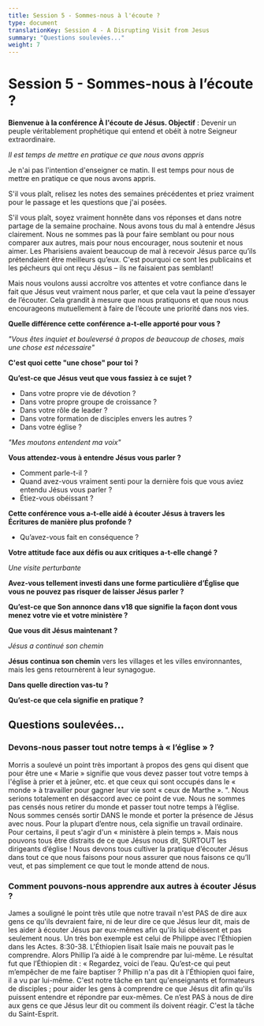 ```yaml
---
title: Session 5 - Sommes-nous à l'écoute ?
type: document
translationKey: Session 4 - A Disrupting Visit from Jesus
summary: "Questions soulevées..."
weight: 7
---
```

# Session 5 - Sommes-nous à l’écoute ?

**Bienvenue à la conférence À l'écoute de Jésus. Objectif** : Devenir un peuple véritablement prophétique qui entend et obéit à notre Seigneur extraordinaire.

*Il est temps de mettre en pratique ce que nous avons appris*

Je n'ai pas l'intention d'enseigner ce matin. Il est temps pour nous de mettre en pratique ce que nous avons appris.

S'il vous plaît, relisez les notes des semaines précédentes et priez vraiment pour le passage et les questions que j'ai posées.

S'il vous plaît, soyez vraiment honnête dans vos réponses et dans notre partage de la semaine prochaine. Nous avons tous du mal à entendre Jésus clairement. Nous ne sommes pas là pour faire semblant ou pour nous comparer aux autres, mais pour nous encourager, nous soutenir et nous aimer. Les Pharisiens avaient beaucoup de mal à recevoir Jésus parce qu’ils prétendaient être meilleurs qu’eux. C'est pourquoi ce sont les publicains et les pécheurs qui ont reçu Jésus – ils ne faisaient pas semblant!

Mais nous voulons aussi accroître vos attentes et votre confiance dans le fait que Jésus veut vraiment nous parler, et que cela vaut la peine d’essayer de l’écouter. Cela grandit à mesure que nous pratiquons et que nous nous encourageons mutuellement à faire de l’écoute une priorité dans nos vies.

**Quelle différence cette conférence a-t-elle apporté pour vous ?**

*"Vous êtes inquiet et bouleversé à propos de beaucoup de choses, mais une chose est nécessaire"*

**C'est quoi cette "une chose" pour toi ?**

**Qu’est-ce que Jésus veut que vous fassiez à ce sujet ?**

-   Dans votre propre vie de dévotion ?
-   Dans votre propre groupe de croissance ?
-   Dans votre rôle de leader ?
-   Dans votre formation de disciples envers les autres ?
-   Dans votre église ?

*"Mes moutons entendent ma voix"*

**Vous attendez-vous à entendre Jésus vous parler ?**

-   Comment parle-t-il ?
-   Quand avez-vous vraiment senti pour la dernière fois que vous aviez entendu Jésus vous parler ?
-   Étiez-vous obéissant ?

**Cette conférence vous a-t-elle aidé à écouter Jésus à travers les Écritures de manière plus profonde ?**

-   Qu’avez-vous fait en conséquence ?

**Votre attitude face aux défis ou aux critiques a-t-elle changé ?**

*Une visite perturbante*

**Avez-vous tellement investi dans une forme particulière d’Église que vous ne pouvez pas risquer de laisser Jésus parler ?**

**Qu’est-ce que Son annonce dans v18 que signifie la façon dont vous menez votre vie et votre ministère ?**

**Que vous dit Jésus maintenant ?**

*Jésus a continué son chemin*

**Jésus continua son chemin** vers les villages et les villes environnantes, mais les gens retournèrent à leur synagogue.

**Dans quelle direction vas-tu ?**

**Qu’est-ce que cela signifie en pratique ?**

## Questions soulevées...

### Devons-nous passer tout notre temps à « l’église » ?

Morris a soulevé un point très important à propos des gens qui disent que pour être une « Marie » signifie que vous devez passer tout votre temps à l'église à prier et à jeûner, etc. et que ceux qui sont occupés dans le « monde » à travailler pour gagner leur vie sont « ceux de Marthe ». ". Nous serions totalement en désaccord avec ce point de vue. Nous ne sommes pas censés nous retirer du monde et passer tout notre temps à l’église. Nous sommes censés sortir DANS le monde et porter la présence de Jésus avec nous. Pour la plupart d’entre nous, cela signifie un travail ordinaire. Pour certains, il peut s'agir d'un « ministère à plein temps ». Mais nous pouvons tous être distraits de ce que Jésus nous dit, SURTOUT les dirigeants d’église ! Nous devons tous cultiver la pratique d’écouter Jésus dans tout ce que nous faisons pour nous assurer que nous faisons ce qu’Il ​​veut, et pas simplement ce que tout le monde attend de nous.

### Comment pouvons-nous apprendre aux autres à écouter Jésus ?

James a souligné le point très utile que notre travail n'est PAS de dire aux gens ce qu'ils devraient faire, ni de leur dire ce que Jésus leur dit, mais de les aider à écouter Jésus par eux-mêmes afin qu'ils lui obéissent et pas seulement nous. Un très bon exemple est celui de Philippe avec l’Éthiopien dans les Actes. 8:30-38. L'Éthiopien lisait Isaïe mais ne pouvait pas le comprendre. Alors Phillip l’a aidé à le comprendre par lui-même. Le résultat fut que l’Éthiopien dit : « Regardez, voici de l’eau. Qu’est-ce qui peut m’empêcher de me faire baptiser ? Phillip n'a pas dit à l'Éthiopien quoi faire, il a vu par lui-même. C'est notre tâche en tant qu'enseignants et formateurs de disciples ; pour aider les gens à comprendre ce que Jésus dit afin qu'ils puissent entendre et répondre par eux-mêmes. Ce n’est PAS à nous de dire aux gens ce que Jésus leur dit ou comment ils doivent réagir. C'est la tâche du Saint-Esprit.
